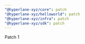 ```yaml
---
"@hyperlane-xyz/core": patch
"@hyperlane-xyz/helloworld": patch
"@hyperlane-xyz/infra": patch
"@hyperlane-xyz/sdk": patch
---
```


Patch 1
